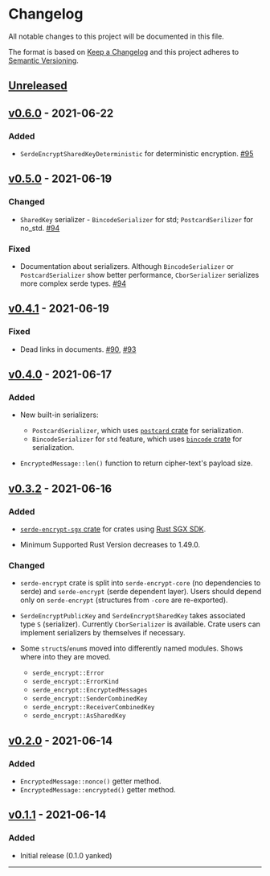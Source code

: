 # Changelog

All notable changes to this project will be documented in this file.

The format is based on [Keep a Changelog][Keep a Changelog] and this project adheres to [Semantic Versioning][Semantic Versioning].

## [Unreleased]

## [v0.6.0] - 2021-06-22

### Added

- `SerdeEncryptSharedKeyDeterministic` for deterministic encryption. [#95](https://github.com/laysakura/serde-encrypt/pull/95)

## [v0.5.0] - 2021-06-19

### Changed

- `SharedKey` serializer - `BincodeSerializer` for std; `PostcardSerilizer` for no_std. [#94](https://github.com/laysakura/serde-encrypt/pull/90)

### Fixed

- Documentation about serializers. Although `BincodeSerializer` or `PostcardSerializer` show better performance, `CborSerializer` serializes more complex serde types. [#94](https://github.com/laysakura/serde-encrypt/pull/90)

## [v0.4.1] - 2021-06-19

### Fixed

- Dead links in documents. [#90](https://github.com/laysakura/serde-encrypt/pull/90), [#93](https://github.com/laysakura/serde-encrypt/pull/93)

## [v0.4.0] - 2021-06-17

### Added

- New built-in serializers:
  - `PostcardSerializer`, which uses [`postcard` crate](https://docs.rs/postcard) for serialization.
  - `BincodeSerializer` for `std` feature, which uses [`bincode` crate](https://docs.rs/bincode) for serialization.

- `EncryptedMessage::len()` function to return cipher-text's payload size.

## [v0.3.2] - 2021-06-16

### Added

- [`serde-encrypt-sgx` crate](https://github.com/laysakura/serde-encrypt-sgx) for crates using [Rust SGX SDK](https://github.com/apache/incubator-teaclave-sgx-sdk).

- Minimum Supported Rust Version decreases to 1.49.0.

### Changed

- `serde-encrypt` crate is split into `serde-encrypt-core` (no dependencies to serde) and `serde-encrypt` (serde dependent layer). Users should depend only on `serde-encrypt` (structures from `-core` are re-exported).

- `SerdeEncryptPublicKey` and `SerdeEncryptSharedKey` takes associated type `S` (serializer). Currently `CborSerializer` is available. Crate users can implement serializers by themselves if necessary.

- Some `struct`s/`enum`s moved into differently named modules. Shows where into they are moved.
  - `serde_encrypt::Error`
  - `serde_encrypt::ErrorKind`
  - `serde_encrypt::EncryptedMessages`
  - `serde_encrypt::SenderCombinedKey`
  - `serde_encrypt::ReceiverCombinedKey`
  - `serde_encrypt::AsSharedKey`

## [v0.2.0] - 2021-06-14

### Added

- `EncryptedMessage::nonce()` getter method.
- `EncryptedMessage::encrypted()` getter method.

## [v0.1.1] - 2021-06-14

### Added

- Initial release (0.1.0 yanked)

---

<!-- Links -->
[Keep a Changelog]: https://keepachangelog.com/
[Semantic Versioning]: https://semver.org/

<!-- Versions -->
[Unreleased]: https://github.com/laysakura/serde-encrypt/compare/v0.6.0...HEAD
[Released]: https://github.com/laysakura/serde-encrypt/releases
[v0.6.0]: https://github.com/laysakura/serde-encrypt/compare/v0.5.0...v0.6.0
[v0.5.0]: https://github.com/laysakura/serde-encrypt/compare/v0.4.1...v0.5.0
[v0.4.1]: https://github.com/laysakura/serde-encrypt/compare/v0.4.0...v0.4.1
[v0.4.0]: https://github.com/laysakura/serde-encrypt/compare/v0.3.2...v0.4.0
[v0.3.2]: https://github.com/laysakura/serde-encrypt/compare/0.2.0...v0.3.2
[v0.2.0]: https://github.com/laysakura/serde-encrypt/compare/0.1.1...0.2.0
[v0.1.1]: https://github.com/laysakura/serde-encrypt/releases/0.1.1
